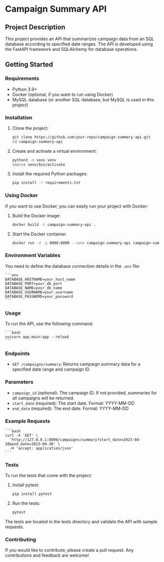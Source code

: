 # Campaign Summary API

## Project Description

This project provides an API that summarizes campaign data from an SQL database according to specified date ranges. The API is developed using the FastAPI framework and SQLAlchemy for database operations.

## Getting Started

### Requirements

- Python 3.9+
- Docker (optional, if you want to run using Docker)
- MySQL database (or another SQL database, but MySQL is used in this project)

### Installation

1. Clone the project:

    ```bash
    git clone https://github.com/your-repo/campaign-summary-api.git
    cd campaign-summary-api
    ```

2. Create and activate a virtual environment:

    ```bash
    python3 -m venv venv
    source venv/bin/activate
    ```

3. Install the required Python packages:

    ```bash
    pip install -r requirements.txt
    ```

### Using Docker

If you want to use Docker, you can easily run your project with Docker:

1. Build the Docker image:

    ```bash
    docker build -t campaign-summary-api .
    ```

2. Start the Docker container:

    ```bash
    docker run -d -p 8000:8000 --name campaign-summary-api campaign-summary-api
    ```

### Environment Variables

You need to define the database connection details in the `.env` file:

    ```env
    DATABASE_HOSTNAME=your_host_name
    DATABASE_PORT=your_db_port
    DATABASE_NAME=your_db_name
    DATABASE_USERNAME=your_username
    DATABASE_PASSWORD=your_password
    ```

### Usage

To run the API, use the following command:

    ```bash
    uvicorn app.main:app --reload
    ```

### Endpoints

* `GET /campaigns/summary`: Returns campaign summary data for a specified date range and campaign ID.

### Parameters

* `campaign_id` (optional): The campaign ID. If not provided, summaries for all campaigns will be returned.
* `start_date` (required): The start date. Format: YYYY-MM-DD
* `end_date` (required): The end date. Format: YYYY-MM-DD

### Example Requests

    ```bash
    curl -X 'GET' \
      'http://127.0.0.1:8000/campaigns/summary?start_date=2023-04-20&end_date=2023-04-30' \
      -H 'accept: application/json'
    ```

### Tests

To run the tests that come with the project:

1. Install pytest:

    ```bash
    pip install pytest
    ```

2. Run the tests:

    ```bash
    pytest
    ```

The tests are located in the tests directory and validate the API with sample requests.

### Contributing

If you would like to contribute, please create a pull request. Any contributions and feedback are welcome!